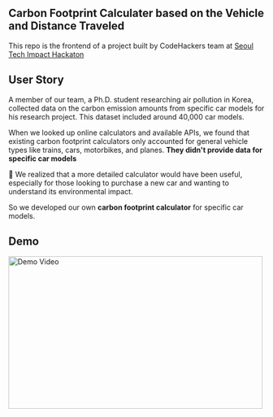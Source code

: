## Carbon Footprint Calculater based on the Vehicle and Distance Traveled


This repo is the frontend of a project built by CodeHackers team at [Seoul Tech Impact Hackaton](https://www.seoultechimpact.com/) 


## User Story
 
A member of our team, a Ph.D. student researching air pollution in Korea, collected data on the carbon emission amounts from specific car models for his research project. This dataset included around 40,000 car models.

When we looked up online calculators and available APIs, we found that existing carbon footprint calculators only accounted for general vehicle types like trains, cars, motorbikes, and planes. __They didn't provide data for specific car models__ 

👀 We realized that a more detailed calculator would have been useful, especially for those looking to purchase a new car and wanting to understand its environmental impact.

So we developed our own **carbon footprint calculator** for specific car models.

## Demo 


<img src="https://github.com/abroroo/footprint/Demo.mp4" width="500" height="300" alt="Demo Video"/>


